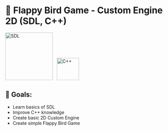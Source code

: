# 👾 Flappy Bird Game - Custom Engine 2D (SDL, C++)

<a href="https://www.libsdl.org/"><img src="https://upload.wikimedia.org/wikipedia/commons/1/16/Simple_DirectMedia_Layer%2C_Logo.svg" alt="SDL" style="width:150px; height:auto;"></a>ㅤ<a href="https://isocpp.org/"><img src="https://raw.githubusercontent.com/isocpp/logos/master/cpp_logo.png" alt="C++" style="width:70px; height:auto;"></a>


## 🎯 **Goals:** 
  - Learn basics of SDL 
  - Improve C++ knowledge
  - Create basic 2D Custom Engine
  - Create simple Flappy Bird Game
